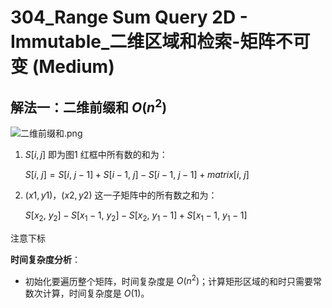 # 304_Range Sum Query 2D - Immutable_二维区域和检索-矩阵不可变 (Medium)

## 解法一：二维前缀和 $O(n^{2})$

![二维前缀和.png](https://cdn.acwing.com/media/article/image/2021/02/09/41956_f77638706a-二维前缀和.png) 

1. $S[i,j]$ 即为图1 红框中所有数的和为：

    $S[i, \ j] = S[i, \ j-1] + S[i-1, \ j] - S[i-1, \ j-1] + matrix[i, \ j]$

2. $(x1,y1)$，$(x2,y2)$ 这一子矩阵中的所有数之和为：

    $S[x_{2}, \ y_{2}] - S[x_{1} - 1, \ y_{2}] - S[x_{2}, \ y_{1} - 1] + S[x_{1} - 1, \ y_{1} - 1]$

注意下标

**时间复杂度分析**：

- 初始化要遍历整个矩阵，时间复杂度是 $O(n^{2})$；计算矩形区域的和时只需要常数次计算，时间复杂度是 $O(1)$。
